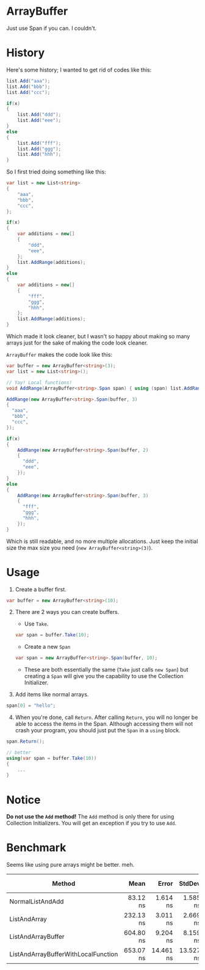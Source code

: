 # ArrayBuffer
Just use Span<T> if you can. I couldn't.


# History
Here's some history; I wanted to get rid of codes like this:
```csharp
list.Add("aaa");
list.Add("bbb");
list.Add("ccc");

if(x)
{
    list.Add("ddd");
    list.Add("eee");
}
else
{
    list.Add("fff");
    list.Add("ggg");
    list.Add("hhh");
}

```
So I first tried doing something like this:
```csharp
var list = new List<string>
{
    "aaa",
    "bbb",
    "ccc",
};

if(x)
{
    var additions = new[]
    {
        "ddd",
        "eee",
    };
    list.AddRange(additions);
}
else
{
    var additions = new[]
    {
        "fff",
        "ggg",
        "hhh",
    };
    list.AddRange(additions);
}

```
Which made it look cleaner, but I wasn't so happy about making so many arrays just for the sake of making the code look cleaner.

`ArrayBuffer` makes the code look like this:
```csharp
var buffer = new ArrayBuffer<string>(3);
var list = new List<string>();

// Yay! Local functions!
void AddRange(ArrayBuffer<string>.Span span) { using (span) list.AddRange(span); }

AddRange(new ArrayBuffer<string>.Span(buffer, 3)
{
  "aaa",
  "bbb",
  "ccc",
});

if(x)
{
    AddRange(new ArrayBuffer<string>.Span(buffer, 2)
    {
      "ddd",
      "eee",
    });
}
else
{
    AddRange(new ArrayBuffer<string>.Span(buffer, 3)
    {
      "fff",
      "ggg",
      "hhh",
    });
}

```

Which is still readable, and no more multiple allocations. Just keep the initial size the max size you need (`new ArrayBuffer<string>(3)`).

# Usage

1. Create a buffer first.

```csharp
var buffer = new ArrayBuffer<string>(10);
```

2. There are 2 ways you can create buffers.
    - Use `Take`.
    ```csharp
    var span = buffer.Take(10);
    ```
    - Create a new `Span`
    ```csharp
    var span = new ArrayBuffer<string>.Span(buffer, 10);
    ```
    - These are both essentially the same (`Take` just calls `new Span`) but creating a `Span` will give you the capability to use the Collection Initializer.

3. Add items like normal arrays.
```csharp
span[0] = "hello";
```

4. When you're done, call `Return`. After calling `Return`, you will no longer be able to access the items in the Span. Although accessing them will not crash your program, you should just put the `Span` in a `using` block.
```csharp
span.Return();

// better
using(var span = buffer.Take(10))
{
    ...
}
```

# Notice

**Do not use the `Add` method!**
The `Add` method is only there for using Collection Initializers. You will get an exception if you try to use `Add`.

# Benchmark

Seems like using pure arrays might be better. meh.

|                              Method |      Mean |     Error |    StdDev |  Gen 0 | Gen 1 | Gen 2 | Allocated |
|------------------------------------ |----------:|----------:|----------:|-------:|------:|------:|----------:|
|                    NormalListAndAdd |  83.12 ns |  1.614 ns |  1.585 ns | 0.1913 |     - |     - |     184 B |
|                        ListAndArray | 232.13 ns |  3.011 ns |  2.669 ns | 0.3245 |     - |     - |     312 B |
|                  ListAndArrayBuffer | 604.80 ns |  9.204 ns |  8.159 ns | 0.6399 |     - |     - |     616 B |
| ListAndArrayBufferWithLocalFunction | 653.07 ns | 14.461 ns | 13.527 ns | 0.6399 |     - |     - |     616 B |
